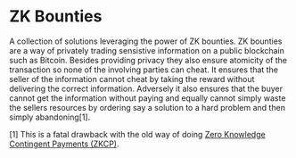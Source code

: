 # ZK Bounties

A collection of solutions leveraging the power of ZK bounties. ZK bounties are a way of privately trading sensistive information on a public blockchain such as Bitcoin. Besides providing privacy they also ensure atomicity of the transaction so none of the involving parties can cheat. It ensures that the seller of the information cannot cheat by taking the reward without delivering the correct information. Adversely it also ensures that the buyer cannot get the information without paying and equally cannot simply waste the sellers resources by ordering say a solution to a hard problem and then simply abandoning[1].


[1] This is a fatal drawback with the old way of doing [Zero Knowledge Contingent Payments (ZKCP)](https://en.bitcoin.it/wiki/Zero_Knowledge_Contingent_Payment).

